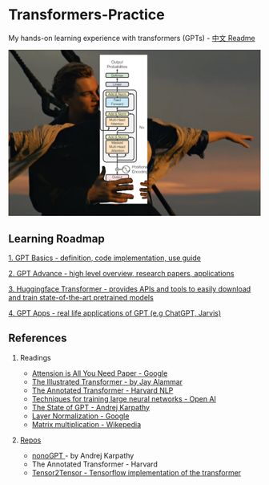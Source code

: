 # Transformers-Practice
My hands-on learning experience with transformers (GPTs) - <a href="https://github.com/Jaykef/GPT-Practice/blob/main/Chinese.md">中文 Readme</a>


<img src='gpt.png' />

## Learning Roadmap
<a href="https://github.com/Jaykef/GPT-Practice/tree/main/GPT-Basic" >1. GPT Basics - definition, code implementation, use guide</a>

<a href="https://github.com/Jaykef/GPT-Practice/tree/main/GPT-Advance" >2. GPT Advance - high level overview, research papers, applications </a>

<a href="https://github.com/Jaykef/GPT-Practice/edit/main/README.md#:~:text=GPT%2D-,Basic,-GPT%2DIntermediate" >3. Huggingface Transformer - provides APIs and tools to easily download and train state-of-the-art pretrained models </a>

<a href="https://github.com/Jaykef/GPT-Practice/edit/main/README.md#:~:text=GPT%2D-,Basic,-GPT%2DIntermediate" >4. GPT Apps - real life applications of GPT (e.g ChatGPT, Jarvis) </a>

## References
1. Readings
   <ul>
      <li><a href="https://arxiv.org/pdf/1706.03762.pdf"> Attension is All You Need Paper - Google</a> </li>
      <li><a href="https://jalammar.github.io/illustrated-transformer/"> The Illustrated Transformer - by Jay Alammar </a> </li>
      <li><a href="http://nlp.seas.harvard.edu/2018/04/03/attention.html">The Annotated Transformer - Harvard NLP</li>
      <li><a href="https://openai.com/research/techniques-for-training-large-neural-networks"> Techniques for training large neural networks - Open AI</li>
      <li><a href="https://karpathy.ai/stateofgpt.pdf"> The State of GPT - Andrej Karpathy</li>
      <li><a href="https://arxiv.org/pdf/1607.06450.pdf"> Layer Normalization - Google</li> 
      <li><a href="https://en.wikipedia.org/wiki/Matrix_multiplication"> Matrix multiplication - Wikepedia</li> 
   </ul>
   
   
3. Repos
   <ul>
      <li><a href="https://jalammar.github.io/illustrated-transformer/"> nonoGPT </a> - by Andrej Karpathy
      <li><a hred="https://github.com/harvardnlp/annotated-transformer">The Annotated Transformer</a> - Harvard</li>
      <li><a href="https://github.com/tensorflow/tensor2tensor">Tensor2Tensor - Tensorflow implementation of the transformer</li>
   </ul>
